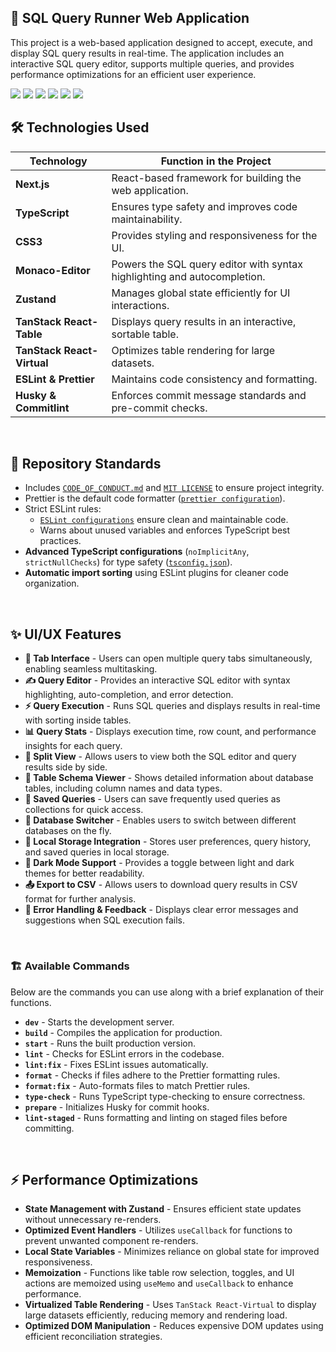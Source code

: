 ## 🚀 SQL Query Runner Web Application

This project is a web-based application designed to accept, execute, and display
SQL query results in real-time. The application includes an interactive SQL
query editor, supports multiple queries, and provides performance optimizations
for an efficient user experience.

<img src="https://img.shields.io/badge/Next.js-000?logo=nextdotjs&logoColor=fff&style=for-the-badge" />
<img src="https://img.shields.io/badge/TypeScript-007ACC?style=for-the-badge&logo=typescript&logoColor=white" />
<img src="https://img.shields.io/badge/CSS3-1572B6?style=for-the-badge&logo=css3&logoColor=white" />
<img src="https://img.shields.io/badge/eslint-3A33D1?style=for-the-badge&logo=eslint&logoColor=white" />
<img src="https://img.shields.io/badge/prettier-1A2C34?style=for-the-badge&logo=prettier&logoColor=F7BA3E" />
<img src="https://img.shields.io/badge/npm-CB3837?style=for-the-badge&logo=npm&logoColor=white" />

<br>

## 🛠 Technologies Used

| Technology                 | Function in the Project                                                  |
| -------------------------- | ------------------------------------------------------------------------ |
| **Next.js**                | React-based framework for building the web application.                  |
| **TypeScript**             | Ensures type safety and improves code maintainability.                   |
| **CSS3**                   | Provides styling and responsiveness for the UI.                          |
| **Monaco-Editor**          | Powers the SQL query editor with syntax highlighting and autocompletion. |
| **Zustand**                | Manages global state efficiently for UI interactions.                    |
| **TanStack React-Table**   | Displays query results in an interactive, sortable table.                |
| **TanStack React-Virtual** | Optimizes table rendering for large datasets.                            |
| **ESLint & Prettier**      | Maintains code consistency and formatting.                               |
| **Husky & Commitlint**     | Enforces commit message standards and pre-commit checks.                 |

<br>

## 📜 Repository Standards

- Includes [`CODE_OF_CONDUCT.md`](/CODE_OF_CONDUCT.md) and
  [`MIT LICENSE`](/LICENSE) to ensure project integrity.
- Prettier is the default code formatter
  ([`prettier configuration`](/prettier.config.js)).
- Strict ESLint rules:
  - [`ESLint configurations`](/eslint.config.mjs) ensure clean and maintainable
    code.
  - Warns about unused variables and enforces TypeScript best practices.
- **Advanced TypeScript configurations** (`noImplicitAny`, `strictNullChecks`)
  for type safety ([`tsconfig.json`](/tsconfig.json)).
- **Automatic import sorting** using ESLint plugins for cleaner code
  organization.

<br>

## ✨ UI/UX Features

- **📂 Tab Interface** - Users can open multiple query tabs simultaneously,
  enabling seamless multitasking.
- **✍️ Query Editor** - Provides an interactive SQL editor with syntax
  highlighting, auto-completion, and error detection.
- **⚡ Query Execution** - Runs SQL queries and displays results in real-time
  with sorting inside tables.
- **📊 Query Stats** - Displays execution time, row count, and performance
  insights for each query.
- **🔄 Split View** - Allows users to view both the SQL editor and query results
  side by side.
- **📜 Table Schema Viewer** - Shows detailed information about database tables,
  including column names and data types.
- **📁 Saved Queries** - Users can save frequently used queries as collections
  for quick access.
- **🔀 Database Switcher** - Enables users to switch between different databases
  on the fly.
- **💾 Local Storage Integration** - Stores user preferences, query history, and
  saved queries in local storage.
- **🌙 Dark Mode Support** - Provides a toggle between light and dark themes for
  better readability.
- **📤 Export to CSV** - Allows users to download query results in CSV format
  for further analysis.
- **🚨 Error Handling & Feedback** - Displays clear error messages and
  suggestions when SQL execution fails.

<br>

### 🏗 Available Commands

Below are the commands you can use along with a brief explanation of their
functions.

- **`dev`** - Starts the development server.
- **`build`** - Compiles the application for production.
- **`start`** - Runs the built production version.
- **`lint`** - Checks for ESLint errors in the codebase.
- **`lint:fix`** - Fixes ESLint issues automatically.
- **`format`** - Checks if files adhere to the Prettier formatting rules.
- **`format:fix`** - Auto-formats files to match Prettier rules.
- **`type-check`** - Runs TypeScript type-checking to ensure correctness.
- **`prepare`** - Initializes Husky for commit hooks.
- **`lint-staged`** - Runs formatting and linting on staged files before
  committing.

<br>

## ⚡ Performance Optimizations

- **State Management with Zustand** - Ensures efficient state updates without
  unnecessary re-renders.
- **Optimized Event Handlers** - Utilizes `useCallback` for functions to prevent
  unwanted component re-renders.
- **Local State Variables** - Minimizes reliance on global state for improved
  responsiveness.
- **Memoization** - Functions like table row selection, toggles, and UI actions
  are memoized using `useMemo` and `useCallback` to enhance performance.
- **Virtualized Table Rendering** - Uses `TanStack React-Virtual` to display
  large datasets efficiently, reducing memory and rendering load.
- **Optimized DOM Manipulation** - Reduces expensive DOM updates using efficient
  reconciliation strategies.
